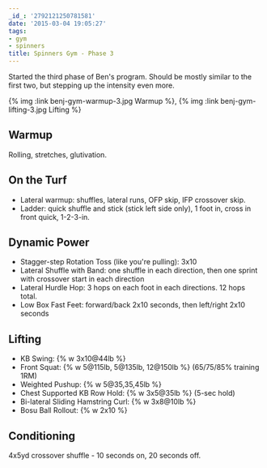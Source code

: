 ```yaml
---
_id_: '2792121250781581'
date: '2015-03-04 19:05:27'
tags:
- gym
- spinners
title: Spinners Gym - Phase 3
---
```


Started the third phase of Ben's program. Should be mostly similar to the first two, but stepping up the intensity even more.

{% img :link benj-gym-warmup-3.jpg Warmup %}, {% img :link benj-gym-lifting-3.jpg Lifting %}

## Warmup

Rolling, stretches, glutivation.

## On the Turf

- Lateral warmup: shuffles, lateral runs, OFP skip, IFP crossover skip. 
- Ladder: quick shuffle and stick (stick left side only), 1 foot in, cross in front quick, 1-2-3-in.

## Dynamic Power

- Stagger-step Rotation Toss (like you're pulling): 3x10
- Lateral Shuffle with Band: one shuffle in each direction, then one sprint with crossover start in each direction
- Lateral Hurdle Hop: 3 hops on each foot in each directions. 12 hops total.
- Low Box Fast Feet: forward/back 2x10 seconds, then left/right 2x10 seconds

## Lifting

- KB Swing: {% w 3x10@44lb %}
- Front Squat: {% w 5@115lb, 5@135lb, 12@150lb %} (65/75/85% training 1RM)
- Weighted Pushup: {% w 5@35,35,45lb %}
- Chest Supported KB Row Hold: {% w 3x5@35lb %} (5-sec hold)
- Bi-lateral Sliding Hamstring Curl: {% w 3x8@10lb %}
- Bosu Ball Rollout: {% w 2x10 %}

## Conditioning

4x5yd crossover shuffle - 10 seconds on, 20 seconds off.
